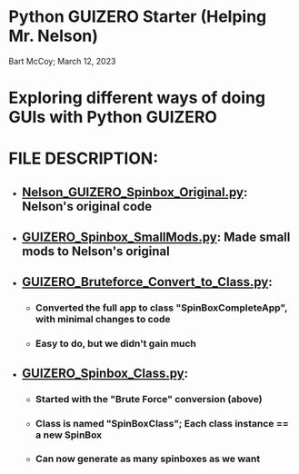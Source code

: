 # Python GUIZERO Starter (Helping Mr. Nelson)
Bart McCoy;  March 12, 2023

# Exploring different ways of doing GUIs with Python GUIZERO

# FILE DESCRIPTION:
  - ## [Nelson_GUIZERO_Spinbox_Original.py](https://github.com/BartOMan/guizero_starter/blob/main/src/Nelson_GUIZERO_Spinbox_Original.py):  Nelson's original code
  - ## [GUIZERO_Spinbox_SmallMods.py](https://github.com/BartOMan/guizero_starter/blob/main/src/GUIZERO_Spinbox_SmallMods.py):  Made small mods to Nelson's original
  - ## [GUIZERO_Bruteforce_Convert_to_Class.py](https://github.com/BartOMan/guizero_starter/blob/main/src/GUIZERO_Bruteforce_Convert_to_Class.py):  
    - ### Converted the full app to class "SpinBoxCompleteApp", with minimal changes to code
    - ### Easy to do, but we didn't gain much 
  - ## [GUIZERO_Spinbox_Class.py](https://github.com/BartOMan/guizero_starter/blob/main/src/GUIZERO_Spinbox_Class.py):  
    - ### Started with the "Brute Force" conversion (above)
    - ### Class is named "SpinBoxClass";   Each class instance == a new SpinBox 
    - ### Can now generate as many spinboxes as we want

 


